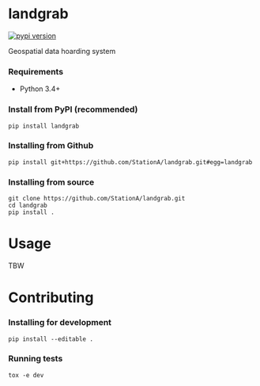 # landgrab

[![pypi version](https://badge.fury.io/py/landgrab.svg)](https://badge.fury.io/py/landgrab)

Geospatial data hoarding system

### Requirements

* Python 3.4+

### Install from PyPI (recommended)

```
pip install landgrab
```

### Installing from Github

```
pip install git+https://github.com/StationA/landgrab.git#egg=landgrab
```

### Installing from source

```
git clone https://github.com/StationA/landgrab.git
cd landgrab
pip install .
```

# Usage

TBW


# Contributing

### Installing for development

```
pip install --editable .
```

### Running tests

```
tox -e dev
```
